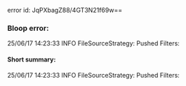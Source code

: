 error id: JqPXbagZ88/4GT3N21f69w==
### Bloop error:

25/06/17 14:23:33 INFO FileSourceStrategy: Pushed Filters:
#### Short summary: 

25/06/17 14:23:33 INFO FileSourceStrategy: Pushed Filters: